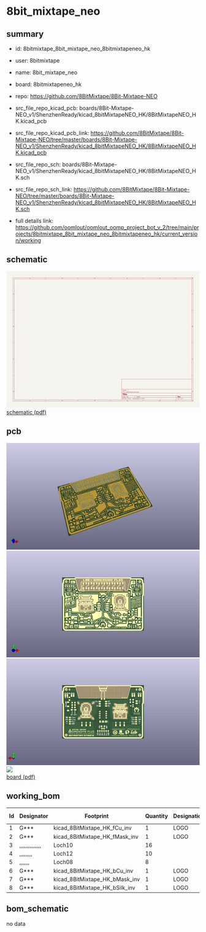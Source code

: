 # 8bit_mixtape_neo
 
## summary 
* id: 8bitmixtape_8bit_mixtape_neo_8bitmixtapeneo_hk
* user: 8bitmixtape
* name: 8bit_mixtape_neo
* board: 8bitmixtapeneo_hk
* repo: https://github.com/8BitMixtape/8Bit-Mixtape-NEO
* src_file_repo_kicad_pcb: boards/8Bit-Mixtape-NEO_v1/ShenzhenReady/kicad_8bitMixtapeNEO_HK/8BitMixtapeNEO_HK.kicad_pcb
* src_file_repo_kicad_pcb_link: https://github.com/8BitMixtape/8Bit-Mixtape-NEO/tree/master/boards/8Bit-Mixtape-NEO_v1/ShenzhenReady/kicad_8bitMixtapeNEO_HK/8BitMixtapeNEO_HK.kicad_pcb


* src_file_repo_sch: boards/8Bit-Mixtape-NEO_v1/ShenzhenReady/kicad_8bitMixtapeNEO_HK/8BitMixtapeNEO_HK.sch
* src_file_repo_sch_link: https://github.com/8BitMixtape/8Bit-Mixtape-NEO/tree/master/boards/8Bit-Mixtape-NEO_v1/ShenzhenReady/kicad_8bitMixtapeNEO_HK/8BitMixtapeNEO_HK.sch
* full details link: https://github.com/oomlout/oomlout_oomp_project_bot_v_2/tree/main/projects/8bitmixtape_8bit_mixtape_neo_8bitmixtapeneo_hk/current_version/working  

## schematic  
![](working_schematic_600.png)  
[schematic (pdf)](working_schematic.pdf) 






















## pcb  
![](working_3d_600.png) 
![](working_3d_front_600.png)  
![](working_3d_back_600.png)  
![](working_600.png)  
[board (pdf)](working.pdf)  

## working_bom
| Id | Designator | Footprint | Quantity | Designation | Supplier and ref |  | None | 
| --- | --- | --- | --- | --- | --- | --- | --- | 
| 1 | G*** | kicad_8BitMixtape_HK_fCu_inv | 1 | LOGO |  |  | [''] | 
| 2 | G*** | kicad_8BitMixtape_HK_fMask_inv | 1 | LOGO |  |  | [''] | 
| 3 | ,,,,,,,,,,,,,,, | Loch10 | 16 |  |  |  | [''] | 
| 4 | ,,,,,,,,, | Loch12 | 10 |  |  |  | [''] | 
| 5 | ,,,,,,, | Loch08 | 8 |  |  |  | [''] | 
| 6 | G*** | kicad_8BitMixtape_HK_bCu_inv | 1 | LOGO |  |  | [''] | 
| 7 | G*** | kicad_8BitMixtape_HK_bMask_inv | 1 | LOGO |  |  | [''] | 
| 8 | G*** | kicad_8BitMixtape_HK_bSilk_inv | 1 | LOGO |  |  | [''] | 


## bom_schematic
no data


